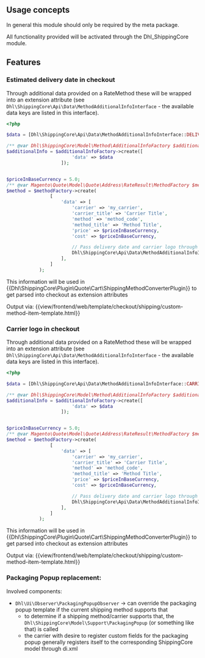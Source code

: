 ## Usage concepts

In general this module should only be required by the meta package.

All functionality provided will be activated through the Dhl_ShippingCore module.

## Features

### Estimated delivery date in checkout

Through additional data provided on a RateMethod these will be wrapped into an extension attribute 
(see `Dhl\ShippingCore\Api\Data\MethodAdditionalInfoInterface` - the available data keys are listed in this interface).

```php
<?php

$data = [Dhl\ShippingCore\Api\Data\MethodAdditionalInfoInterface::DELIVERY_DATE => 'Estimated delivery date'];

/** @var Dhl\ShippingCore\Model\Method\AdditionalInfoFactory $additionalInfoFactory */
$additionalInfo = $additionalInfoFactory->create([
                        'data' => $data
                    ]);


$priceInBaseCurrency = 5.0;
/** @var Magento\Quote\Model\Quote\Address\RateResult\MethodFactory $methodFactory */
$method = $methodFactory->create(
                [
                    'data' => [
                        'carrier' => 'my_carrier',
                        'carrier_title' => 'Carrier Title',
                        'method' => 'method_code',
                        'method_title' => 'Method Title',
                        'price' => $priceInBaseCurrency,
                        'cost' => $priceInBaseCurrency,

                        // Pass delivery date and carrier logo through specific 'additional_info' key
                        Dhl\ShippingCore\Api\Data\MethodAdditionalInfoInterface::ATTRIBUTE_KEY => $additionalInfo
                    ],
                ]
            );
```

This information will be used in {{Dhl\ShippingCore\Plugin\Quote\Cart\ShippingMethodConverterPlugin}} to get parsed into checkout as extension attributes

Output via: {{view/frontend/web/template/checkout/shipping/custom-method-item-template.html}}

### Carrier logo in checkout

Through additional data provided on a RateMethod these will be wrapped into an extension attribute 
(see `Dhl\ShippingCore\Api\Data\MethodAdditionalInfoInterface` - the available data keys are listed in this interface).

```php
<?php

$data = [Dhl\ShippingCore\Api\Data\MethodAdditionalInfoInterface::CARRIER_LOGO_URL => 'LOGO URL'];

/** @var Dhl\ShippingCore\Model\Method\AdditionalInfoFactory $additionalInfoFactory */
$additionalInfo = $additionalInfoFactory->create([
                        'data' => $data
                    ]);


$priceInBaseCurrency = 5.0;
/** @var Magento\Quote\Model\Quote\Address\RateResult\MethodFactory $methodFactory */
$method = $methodFactory->create(
                [
                    'data' => [
                        'carrier' => 'my_carrier',
                        'carrier_title' => 'Carrier Title',
                        'method' => 'method_code',
                        'method_title' => 'Method Title',
                        'price' => $priceInBaseCurrency,
                        'cost' => $priceInBaseCurrency,

                        // Pass delivery date and carrier logo through specific 'additional_info' key
                        Dhl\ShippingCore\Api\Data\MethodAdditionalInfoInterface::ATTRIBUTE_KEY => $additionalInfo
                    ],
                ]
            );
```

This information will be used in {{Dhl\ShippingCore\Plugin\Quote\Cart\ShippingMethodConverterPlugin}} to get parsed into checkout as extension attributes

Output via: {{view/frontend/web/template/checkout/shipping/custom-method-item-template.html}}

### Packaging Popup replacement:

Involved components:

* `Dhl\Ui\Observer\PackagingPopupObserver` -> can override the packaging popup template if the current shipping method supports that
    * to determine if a shipping method/carrier supports that, the `Dhl\ShippingCore\Model\Support\PackagingPopup` (or something like that) is called
    * the carrier with desire to register custom fields for the packaging popup generally registers itself to the corresponding ShippingCore model through di.xml
